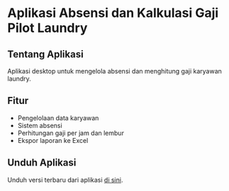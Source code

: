 # Aplikasi Absensi dan Kalkulasi Gaji Pilot Laundry

## Tentang Aplikasi
Aplikasi desktop untuk mengelola absensi dan menghitung gaji karyawan laundry.

## Fitur
- Pengelolaan data karyawan
- Sistem absensi
- Perhitungan gaji per jam dan lembur
- Ekspor laporan ke Excel

## Unduh Aplikasi
Unduh versi terbaru dari aplikasi [di sini](https://github.com/LytroPlay/App-Absensi-dan-gaji-karyawan-simple).

